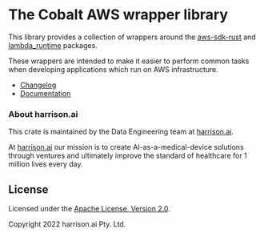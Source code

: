 # The Cobalt AWS wrapper library

This library provides a collection of wrappers around the [aws-sdk-rust](https://github.com/awslabs/aws-sdk-rust) and [lambda_runtime](https://github.com/awslabs/aws-lambda-rust-runtime) packages.

These wrappers are intended to make it easier to perform common tasks when developing applications which run on AWS infrastructure.

* [Changelog](https://github.com/harrison-ai/cobalt-aws/blob/main/CHANGELOG.md)
* [Documentation](https://docs.rs/cobalt-aws)

### About harrison.ai

This crate is maintained by the Data Engineering team at [harrison.ai](https://harrison.ai).

At [harrison.ai](https://harrison.ai) our mission is to create AI-as-a-medical-device solutions through ventures and ultimately improve the standard of healthcare for 1 million lives every day.

## License

Licensed under the [Apache License, Version 2.0](http://www.apache.org/licenses/LICENSE-2.0).

Copyright 2022 harrison.ai Pty. Ltd.
